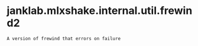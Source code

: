 # janklab.mlxshake.internal.util.frewind2

```text
A version of frewind that errors on failure

```

